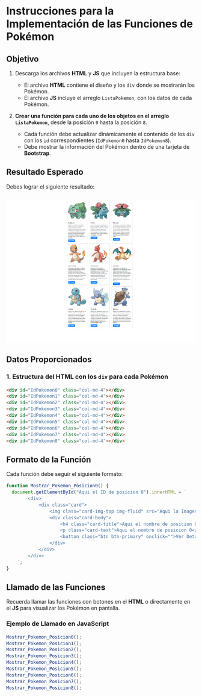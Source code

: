 # **Instrucciones para la Implementación de las Funciones de Pokémon**

## **Objetivo**

1. Descarga los archivos **HTML** y **JS** que incluyen la estructura base:

   - El archivo **HTML** contiene el diseño y los `div` donde se mostrarán los Pokémon.
   - El archivo **JS** incluye el arreglo `ListaPokemon`, con los datos de cada Pokémon.

2. **Crear una función para cada uno de los objetos en el arreglo `ListaPokemon`**, desde la posición `0` hasta la posición `8`.
   - Cada función debe actualizar dinámicamente el contenido de los `div` con los `id` correspondientes (`IdPokemon0` hasta `IdPokemon8`).
   - Debe mostrar la información del Pokémon dentro de una tarjeta de **Bootstrap**.

## **Resultado Esperado**

Debes lograr el siguiente resultado:

## ![Resultado](Assets/Resultado.png)

## **Datos Proporcionados**

### **1. Estructura del HTML con los `div` para cada Pokémon**

```html
<div id="IdPokemon0" class="col-md-4"></div>
<div id="IdPokemon1" class="col-md-4"></div>
<div id="IdPokemon2" class="col-md-4"></div>
<div id="IdPokemon3" class="col-md-4"></div>
<div id="IdPokemon4" class="col-md-4"></div>
<div id="IdPokemon5" class="col-md-4"></div>
<div id="IdPokemon6" class="col-md-4"></div>
<div id="IdPokemon7" class="col-md-4"></div>
<div id="IdPokemon8" class="col-md-4"></div>
```

## **Formato de la Función**

Cada función debe seguir el siguiente formato:

```javascript
function Mostrar_Pokemon_Posicion0() {
  document.getElementById("Aqui el ID de posicion 0").innerHTML = `
        <div>
            <div class="card">
                <img class="card-img-top img-fluid" src="Aqui la Imagen de posicion 0" alt="Imagen de posicion 0">
                <div class="card-body">
                    <h4 class="card-title">Aqui el nombre de posicion 0</h4>
                    <p class="card-text">Aqui el nombre de posicion 0</p>
                    <button class="btn btn-primary" onclick="">Ver Detalles</button>
                </div>
            </div>
        </div>
    `;
}
```

## **Llamado de las Funciones**

Recuerda llamar las funciones con botones en el **HTML** o directamente en el **JS** para visualizar los Pokémon en pantalla.

### **Ejemplo de Llamado en JavaScript**

```javascript
Mostrar_Pokemon_Posicion0();
Mostrar_Pokemon_Posicion1();
Mostrar_Pokemon_Posicion2();
Mostrar_Pokemon_Posicion3();
Mostrar_Pokemon_Posicion4();
Mostrar_Pokemon_Posicion5();
Mostrar_Pokemon_Posicion6();
Mostrar_Pokemon_Posicion7();
Mostrar_Pokemon_Posicion8();
```
